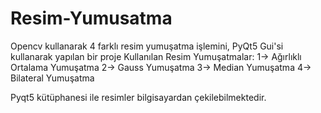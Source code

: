 # Resim-Yumusatma
Opencv kullanarak 4 farklı resim yumuşatma işlemini, PyQt5 Gui'si kullanarak yapılan bir proje
Kullanılan Resim Yumuşatmalar:
1-> Ağırlıklı Ortalama Yumuşatma
2-> Gauss Yumuşatma
3-> Median Yumuşatma
4-> Bilateral Yumuşatma

Pyqt5 kütüphanesi ile resimler bilgisayardan çekilebilmektedir.
